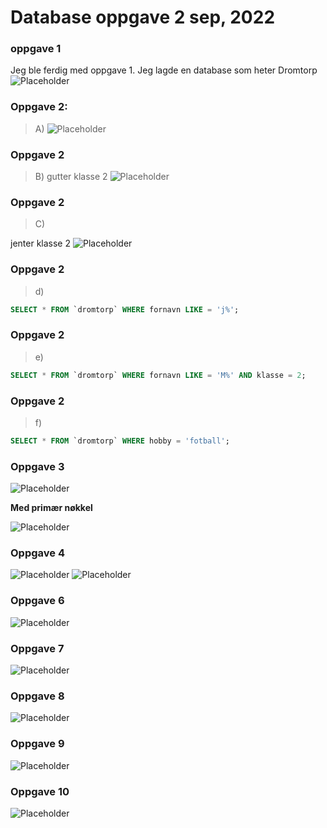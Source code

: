 # Database oppgave 2 sep, 2022

### oppgave 1
Jeg ble ferdig med oppgave 1. Jeg lagde en database som heter Dromtorp
![Placeholder](https://media.discordapp.net/attachments/837646034511200316/1012697217150222408/Screenshot_2022-08-26_at_14.17.04.png?width=1498&height=936)

### Oppgave 2:
>A)
![Placeholder](https://media.discordapp.net/attachments/837646034511200316/1014132709741826078/Screenshot_2022-08-30_at_13.21.10.png?width=1000&height=1000)

### Oppgave 2 
>B)
gutter klasse 2
![Placeholder](https://media.discordapp.net/attachments/837646034511200316/1014136970848522240/Screenshot_2022-08-30_at_13.38.07.png?width=1498&height=936)

### Oppgave 2
>C)

jenter klasse 2
![Placeholder](https://media.discordapp.net/attachments/837646034511200316/1014137890256719912/Screenshot_2022-08-30_at_13.41.48.png?width=1498&height=936)

### Oppgave 2
>d)
```sql
SELECT * FROM `dromtorp` WHERE fornavn LIKE = 'j%';
```

### Oppgave 2
>e)
```sql
SELECT * FROM `dromtorp` WHERE fornavn LIKE = 'M%' AND klasse = 2;
```

### Oppgave 2
>f)
```sql
SELECT * FROM `dromtorp` WHERE hobby = 'fotball';
```

### Oppgave 3 
![Placeholder](https://media.discordapp.net/attachments/837646034511200316/1014854163840114768/Screenshot_2022-09-01_at_13.08.01.png)
 
 **Med primær nøkkel**
 
![Placeholder](https://media.discordapp.net/attachments/837646034511200316/1014854451326111854/Screenshot_2022-09-01_at_13.09.07.png?width=1920&height=599)

### Oppgave 4
![Placeholder](https://media.discordapp.net/attachments/837646034511200316/1014861271629299753/Screenshot_2022-09-01_at_13.36.01.png)
![Placeholder](https://media.discordapp.net/attachments/837646034511200316/1014861271964852254/Screenshot_2022-09-01_at_13.36.18.png)

### Oppgave 6
![Placeholder](https://media.discordapp.net/attachments/850882023271038987/1014870788177920102/Screenshot_2022-09-01_at_14.14.04.png)


### Oppgave 7
![Placeholder](https://media.discordapp.net/attachments/850882023271038987/1014872176173789244/Screenshot_2022-09-01_at_14.19.38.png)


### Oppgave 8

![Placeholder](https://user-images.githubusercontent.com/91245857/187912690-2ceaa10f-aa6f-4dc7-bd8e-26f638379553.png)


### Oppgave 9 
![Placeholder](https://media.discordapp.net/attachments/850882023271038987/1014873177777786890/Screenshot_2022-09-01_at_14.23.36.png)

### Oppgave 10

![Placeholder](https://media.discordapp.net/attachments/850882023271038987/1014874125426229298/Screenshot_2022-09-01_at_14.27.22.png)



